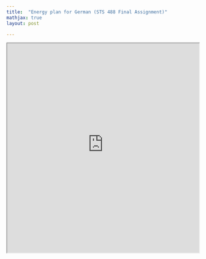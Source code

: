 ```yaml
---
title:  "Energy plan for German (STS 488 Final Assignment)"
mathjax: true
layout: post

---
```


 <iframe src ="https://alierenkayhanbouncet.blogspot.com/2022/06/energy-plan-for-german-sts-488-final.html" width="100%" height="550"> </iframe>
